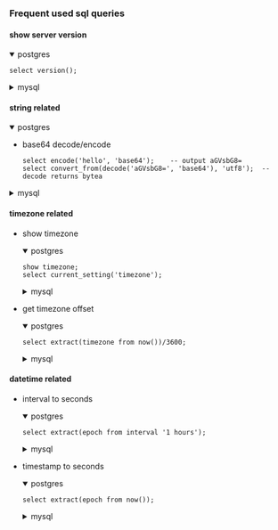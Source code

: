 ### Frequent used sql queries

#### show server version
<details open>
  <summary>postgres</summary>
      
    select version();
</details>
<details>
  <summary>mysql</summary>
      
    select version();
</details>

#### string related
<details open><summary>postgres</summary>
  
* base64 decode/encode

      select encode('hello', 'base64');    -- output aGVsbG8=
      select convert_from(decode('aGVsbG8=', 'base64'), 'utf8');  -- decode returns bytea
</details>
<details><summary>mysql</summary>

* base64 decode/encode

      select to_base64('hello');    -- output aGVsbG8=
      select from_base64('aGVsbG8='); 
</details>

#### timezone related
* show timezone
  <details open>
    <summary>postgres</summary>

      show timezone;
      select current_setting('timezone');
  </details>
  <details>
    <summary>mysql</summary>

      select @@session.time_zone;
  </details>

* get timezone offset
  <details open>
    <summary>postgres</summary>

      select extract(timezone from now())/3600;
  </details>
  <details>
    <summary>mysql</summary>

      select @@session.time_zone;
  </details>

#### datetime related
* interval to seconds
  <details open>
    <summary>postgres</summary>

      select extract(epoch from interval '1 hours');
  </details>
  <details>
    <summary>mysql</summary>

      --select @@session.time_zone;
  </details>
* timestamp to seconds
  <details open>
    <summary>postgres</summary>

      select extract(epoch from now());
  </details>
  <details>
    <summary>mysql</summary>

      select to_seconds(now());
  </details>
